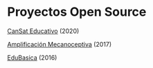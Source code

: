 # Proyectos Open Source

[CanSat Educativo](https://leobotmanuel.github.io/cansat-educativo/) (2020)

[Amplificación Mecanoceptiva](https://mecanoceptiva.github.io/) (2017)

[EduBasica](https://edubasica.github.io/) (2016)
